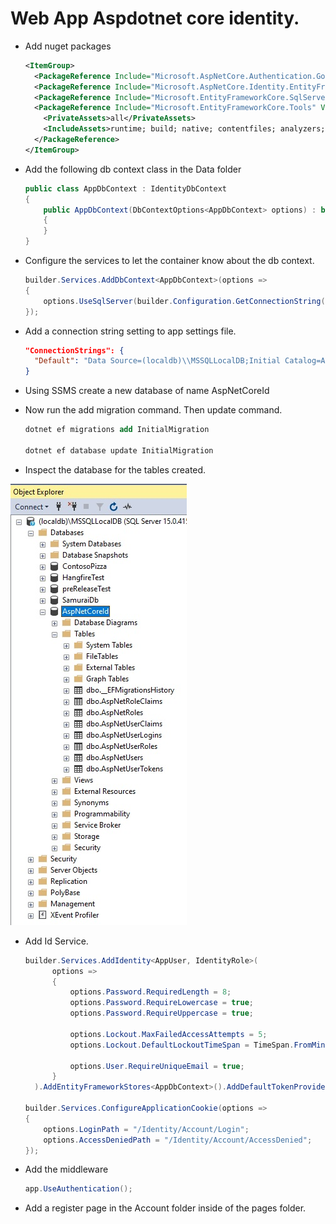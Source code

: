 # Web App Aspdotnet core identity.

- Add nuget packages
  ```xml
  <ItemGroup>
    <PackageReference Include="Microsoft.AspNetCore.Authentication.Google" Version="6.0.10" />
    <PackageReference Include="Microsoft.AspNetCore.Identity.EntityFrameworkCore" Version="6.0.10" />
    <PackageReference Include="Microsoft.EntityFrameworkCore.SqlServer" Version="6.0.10" />
    <PackageReference Include="Microsoft.EntityFrameworkCore.Tools" Version="6.0.10">
      <PrivateAssets>all</PrivateAssets>
      <IncludeAssets>runtime; build; native; contentfiles; analyzers; buildtransitive</IncludeAssets>
    </PackageReference>
  </ItemGroup> 
  ```
- Add the following db context class in the Data folder
  ```cs
  public class AppDbContext : IdentityDbContext
  {
      public AppDbContext(DbContextOptions<AppDbContext> options) : base(options)
      {
      }
  }
  ```  
- Configure the services to let the container know about the db context.

  ```cs
  builder.Services.AddDbContext<AppDbContext>(options =>
  {
      options.UseSqlServer(builder.Configuration.GetConnectionString("Default"));
  });
  ```
- Add a connection string setting to app settings file.
  ```json
  "ConnectionStrings": {
    "Default": "Data Source=(localdb)\\MSSQLLocalDB;Initial Catalog=AspNetCoreId;Integrated Security=True"
  }
  ```

- Using SSMS create a new database of name AspNetCoreId

- Now run the add migration command. Then update command.
  ```ps
  dotnet ef migrations add InitialMigration

  dotnet ef database update InitialMigration
  ```
- Inspect the database for the tables created.

![Database](./images/20Database20.jpg)


- Add Id Service. 
  ```cs
  builder.Services.AddIdentity<AppUser, IdentityRole>(
        options =>
        {
            options.Password.RequiredLength = 8;
            options.Password.RequireLowercase = true;
            options.Password.RequireUppercase = true;

            options.Lockout.MaxFailedAccessAttempts = 5;
            options.Lockout.DefaultLockoutTimeSpan = TimeSpan.FromMinutes(15);

            options.User.RequireUniqueEmail = true;
        }
    ).AddEntityFrameworkStores<AppDbContext>().AddDefaultTokenProviders();

  builder.Services.ConfigureApplicationCookie(options =>
  {
      options.LoginPath = "/Identity/Account/Login";
      options.AccessDeniedPath = "/Identity/Account/AccessDenied";
  });  
  ```
- Add the middleware
  ```cs
  app.UseAuthentication();
  ```
- Add a register page in the Account folder inside of the pages folder.


